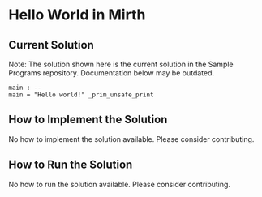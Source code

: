 # Hello World in Mirth

## Current Solution

Note: The solution shown here is the current solution in the Sample Programs repository. Documentation below may be outdated.

```Mirth
main : --
main = "Hello world!" _prim_unsafe_print

```

## How to Implement the Solution

No how to implement the solution available. Please consider contributing.

## How to Run the Solution

No how to run the solution available. Please consider contributing.
